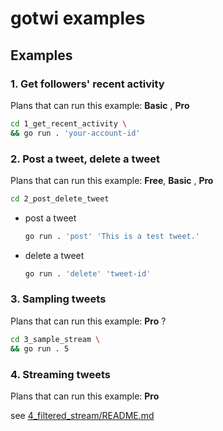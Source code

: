 gotwi examples
===
## Examples

### 1. Get followers' recent activity

Plans that can run this example: **Basic** , **Pro**

```bash
cd 1_get_recent_activity \
&& go run . 'your-account-id'
```

### 2. Post a tweet, delete a tweet

Plans that can run this example: **Free**,  **Basic** , **Pro**

```bash
cd 2_post_delete_tweet
```

- post a tweet

  ```bash
  go run . 'post' 'This is a test tweet.'
  ```

- delete a tweet

  ```bash
  go run . 'delete' 'tweet-id'
  ```
  
### 3. Sampling tweets

Plans that can run this example: **Pro** ?

```bash
cd 3_sample_stream \
&& go run . 5
```

### 4. Streaming tweets

Plans that can run this example: **Pro**

see [4_filtered_stream/README.md](./4_filtered_stream/README.md)